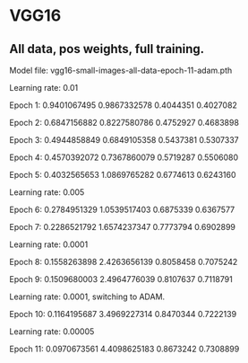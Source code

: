 # VGG16

## All data, pos weights, full training.

Model file: vgg16-small-images-all-data-epoch-11-adam.pth

Learning rate: 0.01

Epoch 1: 0.9401067495 0.9867332578 0.4044351 0.4027082

Epoch 2: 0.6847156882 0.8227580786 0.4752927 0.4683898

Epoch 3: 0.4944858849 0.6849105358 0.5437381 0.5307337

Epoch 4: 0.4570392072 0.7367860079 0.5719287 0.5506080

Epoch 5: 0.4032565653 1.0869765282 0.6774613 0.6243160


Learning rate: 0.005

Epoch 6: 0.2784951329 1.0539517403 0.6875339 0.6367577

Epoch 7: 0.2286521792 1.6574237347 0.7773794 0.6902899


Learning rate: 0.0001

Epoch 8: 0.1558263898 2.4263656139 0.8058458 0.7075242

Epoch 9: 0.1509680003 2.4964776039 0.8107637 0.7118791


Learning rate: 0.0001, switching to ADAM.

Epoch 10: 0.1164195687 3.4969227314 0.8470344 0.7222139


Learning rate: 0.00005

Epoch 11: 0.0970673561 4.4098625183 0.8673242 0.7308899

